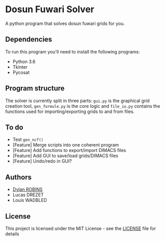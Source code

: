 # Dosun Fuwari Solver

A python program that solves dosun fuwari grids for you.

## Dependencies

To run this program you'll need to install the following programs:
+ Python 3.6
+ Tkinter
+ Pycosat

## Program structure

The solver is currently split in three parts: `gui.py` is the graphical grid creation tool, `gen_formule.py` is the core logic and `file_io.py` contains the functions used for importing/exporting grids to and from files.

## To do

+ Test `gen_ncf()`
+ [Feature] Merge scripts into one coherent program
+ [Feature] Add functions to export/import DIMACS files
+ [Feature] Add GUI to save/load grids/DIMACS files
+ [Feature] Undo/redo in GUI?

## Authors
+ [Dylan ROBINS](https://github.com/dylan-robins/)
+ Lucas DREZET
+ Louis WADBLED

## License

This project is licensed under the MIT License - see the [LICENSE](LICENSE) file for details

